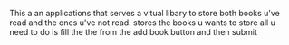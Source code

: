 This a an applications that serves a vitual libary to store both books u've read and the ones u've not read.
stores the books u wants to store all u need to do is fill the the from the add book button and then submit